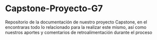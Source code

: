# Capstone-Proyecto-G7
Repositorio de la documentación de nuestro proyecto Capstone, en el encontraras todo lo relacionado para la realizar este mismo, así como nuestros aportes y comentarios de retroalimentación durante el proceso
